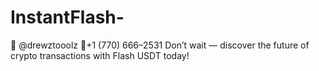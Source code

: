 # InstantFlash-
💬 @drewztooolz 📲+1 (770) 666–2531 Don’t wait — discover the future of crypto transactions with Flash USDT today!
